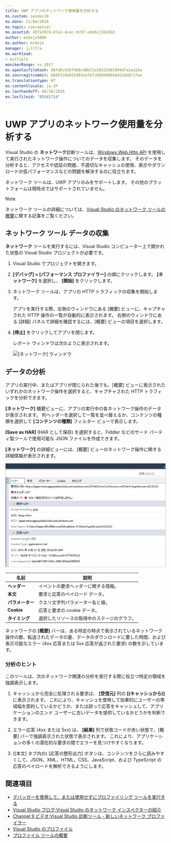 ```yaml
---
title: UWP アプリのネットワーク使用量を分析する
ms.custom: seodec18
ms.date: 11/04/2016
ms.topic: conceptual
ms.assetid: 45fa397d-d7a1-4c4c-9c97-ede6c21643bd
author: mikejo5000
ms.author: mikejo
manager: jillfra
ms.workload:
- multiple
monikerRange: vs-2017
ms.openlocfilehash: 00fd0c03bf460cd8b72a10d15501994d7a2aa10a
ms.sourcegitcommit: b885f26e015d03eafe7c885040644a52bb071fae
ms.translationtype: HT
ms.contentlocale: ja-JP
ms.lasthandoff: 06/30/2020
ms.locfileid: "85541714"
---
```

# <a name="analyze-network-usage-in-uwp-apps"></a>UWP アプリのネットワーク使用量を分析する
Visual Studio の **ネットワーク**診断ツールは、[Windows.Web.Http API](/uwp/api/windows.web.http) を使用して実行されたネットワーク操作についてのデータを収集します。 そのデータを分析すると、アクセスや認証の問題、不適切なキャッシュの使用、表示やダウンロードの低パフォーマンスなどの問題を解決するのに役立ちます。

 ネットワーク ツールは、UWP アプリのみをサポートします。 その他のプラットフォームは現時点ではサポートされていません。

> [!NOTE]
> ネットワーク ツールの詳細については、[Visual Studio のネットワーク ツールの概要](https://devblogs.microsoft.com/visualstudio/introducing-visual-studios-network-tool/)に関する記事をご覧ください。

## <a name="collect-network-tool-data"></a>ネットワーク ツール データの収集
 **ネットワーク** ツールを実行するには、Visual Studio コンピューター上で開かれた状態の Visual Studio プロジェクトが必要です。

1. Visual Studio でプロジェクトを開きます。

2. **[デバッグ] > [パフォーマンス プロファイラー]** の順にクリックします。 **[ネットワーク]** を選択し、 **[開始]** をクリックします。

3. ネットワーク ツールは、アプリの HTTP トラフィックの収集を開始します。

    アプリを実行する際、左側のウィンドウにある [概要] ビューに、キャプチャされた HTTP 操作の一覧が自動的に表示されます。 右側のウィンドウにある [詳細] パネルで詳細を確認するには、[概要] ビューの項目を選択します。

4. **[停止]** をクリックしてアプリを閉じます。

   レポート ウィンドウは次のように表示されます。

   ![[ネットワーク] ウィンドウ](../profiling/media/network_fullwindow.png "NETWORK_FullWindow")

## <a name="analyze-data"></a>データの分析
 アプリの実行中、またはアプリが閉じられた後でも、[概要] ビューに表示されたいずれかのネットワーク操作を選択すると、キャプチャされた HTTP トラフィックを分析できます。

 **[ネットワーク]** 概要ビューに、アプリの実行中の各ネットワーク操作のデータが表示されます。 列ヘッダーを選択して一覧を並べ替えるか、コンテンツの種類を選択して **[コンテンツの種類]** フィルター ビューで表示します。

 **[Save as HAR]** (HAR として保存) を選択すると、Fiddler などのサード パーティ製ツールで使用可能な JSON ファイルを作成できます。

 **[ネットワーク]** の詳細ビューには、[概要] ビューのネットワーク操作に関する詳細情報が表示されます。

 ![ネットワーク ツールの詳細ウィンドウ](../profiling/media/network_detailsviewpane.png "NETWORK_DetailsViewPane")

|名前|説明|
|-|-|
|**ヘッダー**|イベントの要求ヘッダーに関する情報。|
|**本文**|要求と応答のペイロード データ。|
|**パラメーター**|クエリ文字列パラメーター名と値。|
|**Cookie**|応答と要求の cookie データ。|
|**タイミング**|選択したリソースの取得中のステージのグラフ。|

 ネットワークの **[概要]** バーは、ある特定の時点で表示されているネットワーク操作の数、転送されたデータの量、データのダウンロードに要した時間、および表示可能なエラー (4xx 応答または 5xx 応答が返された要求) の数を示しています。

### <a name="analysis-tips"></a>分析のヒント
 このツールは、次のネットワーク関連の分析を実行する際に役立つ特定の領域を強調表示します。

1. キャッシュから完全に処理される要求は、 **[受信元]** 列の **[(キャッシュから)]** に表示されます。 これにより、キャッシュを使用して効果的にユーザーの帯域幅を節約しているかどうか、または誤って応答をキャッシュして、アプリケーションのエンド ユーザーに古いデータを提供しているかどうかを判断できます。

2. エラー応答 (4xx または 5xx) は、 **[結果]** 列で状態コードが赤い状態で、[概要] バーで強調表示された状態で表示されます。 これにより、アプリケーションの多くの潜在的な要求の間でエラーを見つけやすくなります。

3. ([本文] タブ内の) [応答の整形出力] ボタンは、コンテンツをさらに読みやすくして、JSON、XML、HTML、CSS、JavaScript、および TypeScript の応答のペイロードを解析できるようにします。

## <a name="see-also"></a>関連項目

- [デバッガーを使用して、または使用せずにプロファイリング ツールを実行する](../profiling/running-profiling-tools-with-or-without-the-debugger.md)
- [Visual Studio ブログ:Visual Studio のネットワーク インスペクターの紹介](https://devblogs.microsoft.com/visualstudio/)
- [Channel 9 ビデオ:Visual Studio 診断ツール - 新しいネットワーク プロファイラー](https://channel9.msdn.com/Series/ConnectOn-Demand/206)
- [Visual Studio のプロファイル](../profiling/index.yml)
- [プロファイル ツールの概要](../profiling/profiling-feature-tour.md)